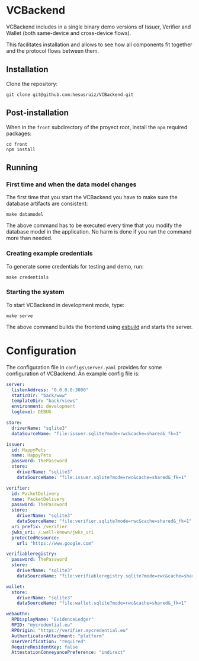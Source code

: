 # VCBackend

VCBackend includes in a single binary demo versions of Issuer, Verifier and Wallet (both same-device and cross-device flows).

This facilitates installation and allows to see how all components fit together and the protocol flows between them.

## Installation

Clone the repository:

```
git clone git@github.com:hesusruiz/VCBackend.git
```

## Post-installation

When in the `front` subdirectory of the proyect root, install the `npm` required packages:

```
cd front
npm install
```

## Running

### First time and when the data model changes

The first time that you start the VCBackend you have to make sure the database artifacts are consistent:

```
make datamodel
```

The above command has to be executed every time that you modify the database model in the application. No harm is done if you run the command more than needed.

### Creating example credentials

To generate some credentials for testing and demo, run:

```
make credentials
```

### Starting the system

To start VCBackend in development mode, type:

```
make serve
```

The above command builds the frontend using [esbuild](https://esbuild.github.io/) and starts the server.

# Configuration

The configuration file in `configs\server.yaml` provides for some configuration of VCBackend. An example config file is:

```yaml
server:
  listenAddress: "0.0.0.0:3000"
  staticDir: "back/www"
  templateDir: "back/views"
  environment: development
  loglevel: DEBUG

store:
  driverName: "sqlite3"
  dataSourceName: "file:issuer.sqlite?mode=rwc&cache=shared&_fk=1"

issuer:
  id: HappyPets
  name: HappyPets
  password: ThePassword
  store:
    driverName: "sqlite3"
    dataSourceName: "file:issuer.sqlite?mode=rwc&cache=shared&_fk=1"

verifier:
  id: PacketDelivery
  name: PacketDelivery
  password: ThePassword
  store:
    driverName: "sqlite3"
    dataSourceName: "file:verifier.sqlite?mode=rwc&cache=shared&_fk=1"
  uri_prefix: /verifier
  jwks_uri: /.well-known/jwks_uri
  protectedResource:
    url: "https://www.google.com"

verifiableregistry:
  password: ThePassword
  store:
    driverName: "sqlite3"
    dataSourceName: "file:verifiableregistry.sqlite?mode=rwc&cache=shared&_fk=1"

wallet:
  store:
    driverName: "sqlite3"
    dataSourceName: "file:wallet.sqlite?mode=rwc&cache=shared&_fk=1"

webauthn:
  RPDisplayName: "EvidenceLedger"
  RPID: "mycredential.eu"
  RPOrigin: "https://verifier.mycredential.eu"
  AuthenticatorAttachment: "platform"
  UserVerification: "required"
  RequireResidentKey: false
  AttestationConveyancePreference: "indirect"
```
